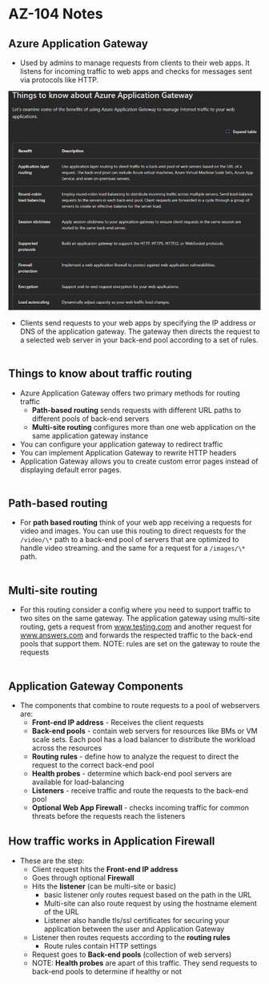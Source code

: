 # AZ-104 Notes

## Azure Application Gateway

- Used by admins to manage requests from clients to their web apps. It listens for incoming traffic to web apps and checks for messages sent via protocols like HTTP.

![Screenshot 2024-04-08 174410.png](./_resources/Screenshot%202024-04-08%20174410.png)

- Clients send requests to your web apps by specifying the IP address or DNS of the application gateway. The gateway then directs the request to a selected web server in your back-end pool according to a set of rules.  
    <br/>

## Things to know about traffic routing

- Azure Application Gateway offers two primary methods for routing traffic
    - **Path-based routing** sends requests with different URL paths to different pools of back-end servers
    - **Multi-site routing** configures more than one web application on the same application gateway instance
- You can configure your application gateway to redirect traffic
- You can implement Application Gateway to rewrite HTTP headers
- Application Gateway allows you to create custom error pages instead of displaying default error pages.  
    <br/>

## Path-based routing

- For **path based routing** think of your web app receiving a requests for video and images. You can use this routing to direct requests for the `/video/\*` path to a back-end pool of servers that are optimized to handle video streaming. and the same for a request for a `/images/\*` path.  
    <br/>

## Multi-site routing

- For this routing consider a config where you need to support traffic to two sites on the same gateway. The application gateway using multi-site routing, gets a request from www.testing.com and another request for www.answers.com and forwards the respected traffic to the back-end pools that support them. NOTE: rules are set on the gateway to route the requests  
    <br/>

## Application Gateway Components

- The components that combine to route requests to a pool of webservers are:
    - **Front-end IP address** - Receives the client requests
    - **Back-end pools** - contain web servers for resources like BMs or VM scale sets. Each pool has a load balancer to distribute the workload across the resources
    - **Routing rules** - define how to analyze the request to direct the request to the correct back-end pool
    - **Health probes** - determine which back-end pool servers are available for load-balancing
    - **Listeners** - receive traffic and route the requests to the back-end pool
    - **Optional Web App Firewall** - checks incoming traffic for common threats before the requests reach the listeners

## How traffic works in Application Firewall

- These are the step:
    - Client request hits the **Front-end IP address**
    - Goes through optional **Firewall**
    - Hits the **listener** (can be multi-site or basic)
        - basic listener only routes request based on the path in the URL
        - Multi-site can also route request by using the hostname element of the URL
        - Listener also handle tls/ssl certificates for securing your application between the user and Application Gateway
    - Listener then routes requests according to the **routing rules**
        - Route rules contain HTTP settings
    - Request goes to **Back-end pools** (collection of web servers)
    - NOTE: **Health probes** are apart of this traffic. They send requests to back-end pools to determine if healthy or not